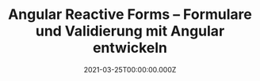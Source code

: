 ---
title: Angular Reactive Forms – Formulare und Validierung mit Angular entwickeln
link: https://javascript-days.de/angular/angular-reactive-forms-formulare-und-validierung-mit-angular-entwickeln/
date: 2021-03-25T00:00:00.000Z
image: speaking.jpg
event: Angular Days
tags: [Angular]
dataId: eedabd0f0d2c4525b62886011097886b
slides: https://speakerdeck.com/fabiangosebrink/angular-reactive-forms-developing-forms-and-validation-with-angular
category: talks
---